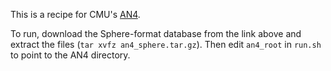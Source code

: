 This is a recipe for CMU's [AN4](http://www.speech.cs.cmu.edu/databases/an4/).

To run, download the Sphere-format database from the link above and extract the files (`tar xvfz an4_sphere.tar.gz`). Then edit `an4_root` in `run.sh` to point to the AN4 directory.
